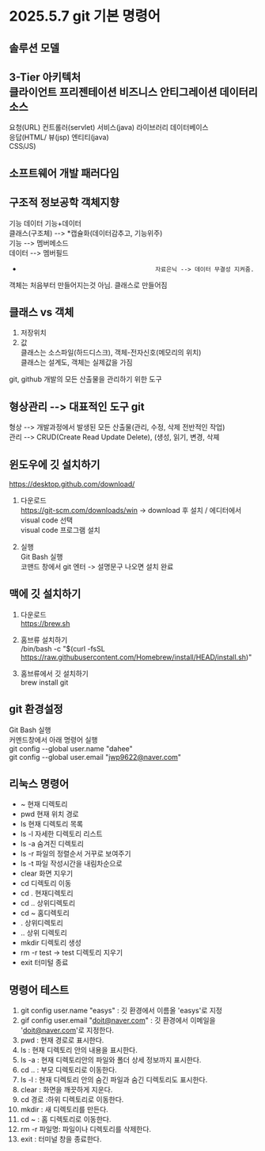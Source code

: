 # 2025.5.7 git 기본 명령어

## 솔루션 모델
3-Tier 아키텍처   
클라이언트      프리젠테이션          비즈니스      안티그레이션     데이터리소스   
----------------------------------------------------------------------------------------   
요청(URL)        컨트롤러(servlet)   서비스(java)      라이브러리       데이터베이스   
응답(HTML/      뷰(jsp)               엔티티(java)   
CSS/JS)   



## 소프트웨어 개발 패러다임
구조적           정보공학               객체지향   
---------------------------------------------------------   
기능               데이터                기능+데이터   
                                             클래스(구조체) --> *캡슐화(데이터감추고, 기능위주)   
                                             기능 --> 멤버메소드   
                                             데이터 --> 멤버필드   
  -                                           자료은닉 --> 데이터 무결성 지켜줌.   
객체는 처음부터 만들어지는것 아님. 클래스로 만들어짐   

## 클래스 vs 객체
1. 저장위치   
2. 값   
클래스는 소스파일(하드디스크), 객체-전자신호(메모리의 위치)   
클래스는 설계도, 객체는 실제값을 가짐   
   
git, github 개발의 모든 산출물을 관리하기 위한 도구   
   
## 형상관리 --> 대표적인 도구 git   
형상 --> 개발과정에서 발생된 모든 산출물(관리, 수정, 삭제 전반적인 작업)   
관리 --> CRUD(Create Read Update Delete), (생성, 읽기, 변경, 삭졔   
   
## 윈도우에 깃 설치하기   
https://desktop.github.com/download/   
   
1. 다운로드   
https://git-scm.com/downloads/win  -> download 후 설치 / 에디터에서 visual code 선택   
visual code 프로그램 설치   
   
2. 실행   
  Git Bash 실행   
  코맨드 창에서 git 엔터 -> 설명문구 나오면 설치 완료   
   
## 맥에 깃 설치하기   
  1. 다운로드   
     https://brew.sh   
   
  2. 홈브류 설치하기   
     /bin/bash -c "$(curl -fsSL https://raw.githubusercontent.com/Homebrew/install/HEAD/install.sh)"   
   
  3. 홈브류에서 깃 설치하기   
     brew install git   
        
## git 환경설정   
Git Bash 실행   
커멘드창에서 아래 명령어 실행   
git config --global user.name "dahee"   
git config --global user.email "jwp9622@naver.com"   
   
## 리눅스 명령어   
- ~ 현재 디렉토리   
- pwd 현재 위치 경로   
- ls  현재 디렉토리 목록   
- ls -l 자세한 디렉토리 리스트   
- ls -a 숨겨진 디렉토리   
- ls -r 파일의 정렬순서 거꾸로 보여주기   
- ls -t 파일 작성시간을 내림차순으로    
- clear 화면 지우기   
- cd 디렉토리 이동   
- cd . 현재디렉토리   
- cd .. 상위디렉토리   
- cd ~ 홈디렉토리   
- . 상위디렉토리   
- .. 상위 디렉토리   
- mkdir 디렉토리 생성   
- rm -r test -> test 디렉토리 지우기   
- exit 터미털 종료   
   
## 명령어 테스트   
1. git config user.name "easys" : 깃 환경에서 이름올 'easys'로 지정   
2. gif config user.email "doit@naver.com" :  깃 환경에서 이메일을 'doit@naver.com'로 지정한다.   
3. pwd : 현재 경로로 표시한다.   
4. ls : 현재 디렉토리 안의 내용을 표시한다.   
5. ls -a : 현재 디렉토리안의 파일와 폴더 상세 정보까지 표시한다.   
6. cd .. : 부모 디렉토리로 이동한다.   
7. ls -l : 현재 디렉토리 안의 숨긴 파일과 숨긴 디렉토리도 표시한다.   
8. clear : 화면을 깨끗하게 지운다.   
9. cd 경로 :하위 디렉토리로 이동한다.   
10. mkdir : 새 디렉토리를 만든다.   
11. cd ~ : 홈 디렉토리로 이동한다.   
12. rm -r 파일명: 파일이나 디렉토리를 삭제한다.   
13. exit : 터미널 창을 종료한다.   

